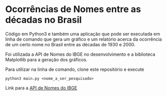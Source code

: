 # Ocorrências de Nomes entre as décadas no Brasil

Código em Python3 e também uma aplicação que pode ser executada em linha de comando que gera um gráfico e um relatório acerca da ocorrência de um certo nome no Brasil entre as décadas de 1930 e 2000.

Foi utilizada a API de Nomes do IBGE no desenvolvimento e a  biblioteca Matplotlib para a geração dos gráficos.

Para utilizar na linha de comando, clone este repositório e execute

```
python3 main.py <nome_a_ser_pesquisado>
```

Link para a [API de Nomes do IBGE](https://servicodados.ibge.gov.br/api/docs/censos/nomes?versao=2)

